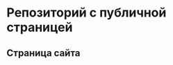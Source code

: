 # Репозиторий с публичной страницей

## Страница сайта
<!-- https://github.com/Zahar765/new-repo-2.git -->